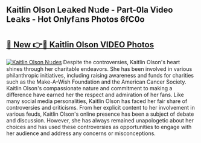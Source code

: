 ## Kaitlin Olson Le𝚊ked N𝚞de - Part-0la Video Le𝚊ks - Hot Onlyf𝚊ns Photos 6fC0o

# <h2><a href="http://ab70503.deff.icu/?id=Kaitlin+Olson">🔗 New 👉🔴 Kaitlin Olson VIDEO Photos</a></h2>

[![Kaitlin Olson N𝚞des](https://i.imgur.com/rIISA9y.gif)](http://ab70503.deff.icu/?id=Kaitlin+Olson)
Despite the controversies, Kaitlin Olson's heart shines through her charitable endeavors. She has been involved in various philanthropic initiatives, including raising awareness and funds for charities such as the Make-A-Wish Foundation and the American Cancer Society. Kaitlin Olson's compassionate nature and commitment to making a difference have earned her the respect and admiration of her fans. Like many social media personalities, Kaitlin Olson has faced her fair share of controversies and criticisms. From her explicit content to her involvement in various feuds, Kaitlin Olson's online presence has been a subject of debate and discussion. However, she has always remained unapologetic about her choices and has used these controversies as opportunities to engage with her audience and address any concerns or misconceptions.
